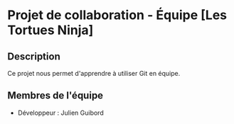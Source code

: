 # Projet de collaboration - Équipe [Les Tortues Ninja]

## Description

Ce projet nous permet d'apprendre à utiliser Git en équipe.
## Membres de l'équipe
- Développeur : Julien Guibord
